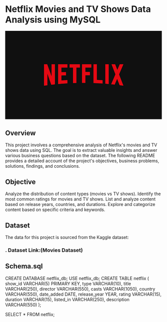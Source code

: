 # Netflix Movies and TV Shows Data Analysis using MySQL

![Netflix_logo](https://github.com/swetha-105/netflix_mysql_project/blob/main/netflix_logo.jpg)

## Overview

 This project involves a comprehensive analysis of Netflix's movies and TV shows data using SQL. The goal is to extract valuable insights and answer various business questions based on the dataset. The following README provides a detailed account of the project's objectives, business problems, solutions, findings, and conclusions.

## Objective

Analyze the distribution of content types (movies vs TV shows).
Identify the most common ratings for movies and TV shows.
List and analyze content based on release years, countries, and durations.
Explore and categorize content based on specific criteria and keywords.

## Dataset

The data for this project is sourced from the Kaggle dataset:
### . Dataset Link:(Movies Dataset)

## Schema.sql

CREATE DATABASE netflix_db;
USE netflix_db;
CREATE TABLE netflix
(
	show_id	VARCHAR(5) PRIMARY KEY,
	type    VARCHAR(10),
	title	VARCHAR(250),
	director VARCHAR(550),
	casts	VARCHAR(1050),
	country	VARCHAR(550),
	date_added DATE,
	release_year	YEAR,
	rating	VARCHAR(15),
	duration	VARCHAR(15),
	listed_in	VARCHAR(250),
	description VARCHAR(550)
);

SELECT * FROM netflix;

